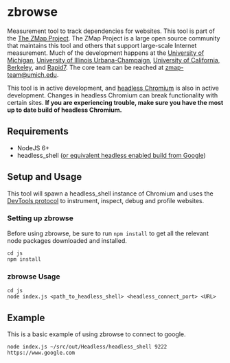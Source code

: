 # zbrowse

Measurement tool to track dependencies for websites.
This tool is part of the [The ZMap Project](https://zmap.io/ "ZMap Project").
The ZMap Project is a large open source community that maintains this tool and others that support large-scale Internet measurement.
Much of the development happens at the [University of Michigan](https://www.umich.edu), [University of Illinois Urbana-Champaign](http://illinois.edu/), [University of California, Berkeley](http://www.berkeley.edu/), and [Rapid7](https://www.rapid7.com/). 
The core team can be reached at <zmap-team@umich.edu>. 

This tool is in active development, and [headless Chromium](https://chromium.googlesource.com/chromium/src/+/master/headless/ "Headless Chromium") is also in active development. 
Changes in headless Chromium can break functionality with certain sites.
**If you are experiencing trouble, make sure you have the most up to date build of headless Chromium.**

## Requirements

*  NodeJS 6+
*  headless_shell ([or equivalent headless enabled build from Google](https://chromium.googlesource.com/chromium/src/+/master/headless/README.md "Headless Chromium README"))

## Setup and Usage

This tool will spawn a headless_shell instance of Chromium and uses the [DevTools protocol](https://chromedevtools.github.io/devtools-protocol/ "Chrome DevTools Protocol") to instrument, inspect, debug and profile websites.


### Setting up zbrowse 

Before using zbrowse, be sure to run `npm install` to get all the relevant node packages downloaded and installed.

```
cd js
npm install
```

### zbrowse Usage

```
cd js
node index.js <path_to_headless_shell> <headless_connect_port> <URL>
```

## Example

This is a basic example of using zbrowse to connect to google.

```
node index.js ~/src/out/Headless/headless_shell 9222 https://www.google.com
```
